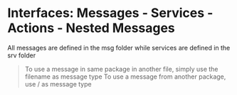 # Interfaces: Messages - Services - Actions - Nested Messages
All messages are defined in the msg folder while services are defined in the srv folder<br>

> To use a message in same package in another file, simply use the filename as message type
> To use a message from another package, use <packagename>/<filename> as message type

